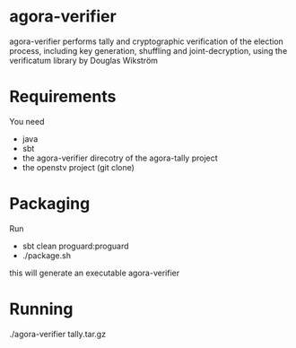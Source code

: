 agora-verifier
==============


agora-verifier performs tally and cryptographic verification of the election process, including key generation, shuffling and joint-decryption, using the verificatum library by Douglas Wikström

Requirements
==============
You need

* java
* sbt
* the agora-verifier direcotry of the agora-tally project
* the openstv project (git clone)

Packaging
==============
Run

* sbt clean proguard:proguard
* ./package.sh

this will generate an executable agora-verifier


Running
==============

./agora-verifier tally.tar.gz
